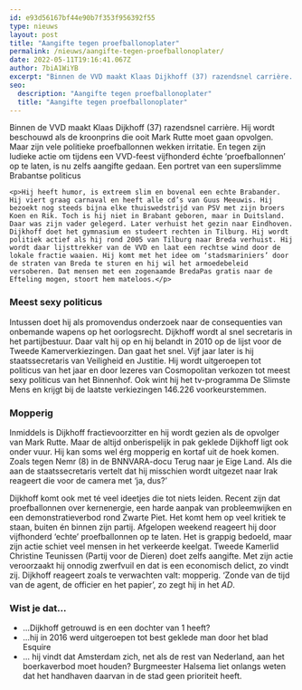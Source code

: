 ```yaml
---
id: e93d56167bf44e90b7f353f956392f55
type: nieuws
layout: post
title: "Aangifte tegen proefballonoplater"
permalink: /nieuws/aangifte-tegen-proefballonoplater/
date: 2022-05-11T19:16:41.067Z
author: 7biA1WiYB
excerpt: "Binnen de VVD maakt Klaas Dijkhoff (37) razendsnel carrière. Hij wordt beschouwd als de kroonprins die ooit Mark Rutte moet gaan opvolgen. Maar zijn vele politieke proefballonnen wekken irritatie. En tegen zijn ludieke actie om tijdens een VVD-feest vijfhonderd échte ‘proefballonnen’ op te laten, is nu zelfs aangifte gedaan. Een portret van een superslimme Brabantse politicus  "
seo:
  description: "Aangifte tegen proefballonoplater"
  title: "Aangifte tegen proefballonoplater"
---
```

Binnen de VVD maakt Klaas Dijkhoff (37) razendsnel carrière. Hij wordt beschouwd als de kroonprins die ooit Mark Rutte moet gaan opvolgen. Maar zijn vele politieke proefballonnen wekken irritatie. En tegen zijn ludieke actie om tijdens een VVD-feest vijfhonderd échte ‘proefballonnen’ op te laten, is nu zelfs aangifte gedaan. Een portret van een superslimme Brabantse politicus  

    <p>Hij heeft humor, is extreem slim en bovenal een echte Brabander. Hij viert graag carnaval en heeft alle cd’s van Guus Meeuwis. Hij bezoekt nog steeds bijna elke thuiswedstrijd van PSV met zijn broers Koen en Rik. Toch is hij niet in Brabant geboren, maar in Duitsland. Daar was zijn vader gelegerd. Later verhuist het gezin naar Eindhoven. Dijkhoff doet het gymnasium en studeert rechten in Tilburg. Hij wordt politiek actief als hij rond 2005 van Tilburg naar Breda verhuist. Hij wordt daar lijsttrekker van de VVD en laat een rechtse wind door de lokale fractie waaien. Hij komt met het idee om ‘stadsmariniers’ door de straten van Breda te sturen en hij wil het armoedebeleid versoberen. Dat mensen met een zogenaamde BredaPas gratis naar de Efteling mogen, stoort hem mateloos.</p>
<h3>Meest sexy politicus</h3>
<p>Intussen doet hij als promovendus onderzoek naar de consequenties van onbemande wapens op het oorlogsrecht. Dijkhoff wordt al snel secretaris in het partijbestuur. Daar valt hij op en hij belandt in 2010 op de lijst voor de Tweede Kamerverkiezingen. Dan gaat het snel. Vijf jaar later is hij staatssecretaris van Veiligheid en Justitie. Hij wordt uitgeroepen tot politicus van het jaar en door lezeres van Cosmopolitan verkozen tot meest sexy politicus van het Binnenhof. Ook wint hij het tv-programma De Slimste Mens en krijgt bij de laatste verkiezingen 146.226 voorkeurstemmen. </p>
<h3>Mopperig</h3>
<p> Inmiddels is Dijkhoff fractievoorzitter en hij wordt gezien als de opvolger van Mark Rutte. Maar de altijd onberispelijk in pak geklede Dijkhoff ligt ook onder vuur. Hij kan soms wel érg mopperig en kortaf uit de hoek komen. Zoals tegen Nemr (8) in de BNNVARA-docu Terug naar je Eige Land. Als die aan de staatssecretaris vertelt dat hij misschien wordt uitgezet naar Irak reageert die voor de camera met ‘ja, dus?’ </p>
<p>Dijkhoff komt ook met té veel ideetjes die tot niets leiden. Recent zijn dat proefballonnen over kernenergie, een harde aanpak van probleemwijken en een demonstratieverbod rond Zwarte Piet. Het komt hem op veel kritiek te staan, buiten én binnen zijn partij. Afgelopen weekend reageert hij door vijfhonderd ‘echte’ proefballonnen op te laten. Het is grappig bedoeld, maar zijn actie schiet veel mensen in het verkeerde keelgat. Tweede Kamerlid Christine Teunissen (Partij voor de Dieren) doet zelfs aangifte. Met zijn actie veroorzaakt hij onnodig zwerfvuil en dat is een economisch delict, zo vindt zij. Dijkhoff reageert zoals te verwachten valt: mopperig. ‘Zonde van de tijd van de agent, de officier en het papier’, zo zegt hij in het <em>AD</em>. </p>
<h3>Wist je dat… </h3>
<ul><li>…Dijkhoff getrouwd is en een dochter van 1 heeft? </li>
<li>…hij in 2016 werd uitgeroepen tot best geklede man door het blad Esquire </li>
<li>… hij vindt dat Amsterdam zich, net als de rest van Nederland, aan het boerkaverbod moet houden? Burgmeester Halsema liet onlangs weten dat het handhaven daarvan in de stad geen prioriteit heeft. </li>
</ul>  
